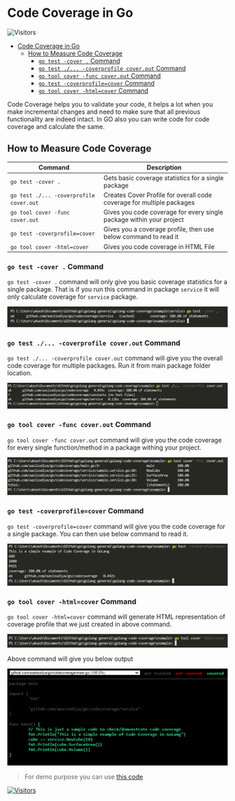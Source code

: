 # Code Coverage in Go

![Visitors](https://api.visitorbadge.io/api/visitors?path=aasisodiya.go.golang-general.code-coverage&labelColor=%23ffa500&countColor=%23263759&labelStyle=upper)

- [Code Coverage in Go](#code-coverage-in-go)
  - [How to Measure Code Coverage](#how-to-measure-code-coverage)
    - [`go test -cover .` Command](#go-test--cover--command)
    - [`go test ./... -coverprofile cover.out` Command](#go-test---coverprofile-coverout-command)
    - [`go tool cover -func cover.out` Command](#go-tool-cover--func-coverout-command)
    - [`go test -coverprofile=cover` Command](#go-test--coverprofilecover-command)
    - [`go tool cover -html=cover` Command](#go-tool-cover--htmlcover-command)

Code Coverage helps you to validate your code, it helps a lot when you make incremental changes and need to make sure that all previous functionality are indeed intact. In GO also you can write code for code coverage and calculate the same.

## How to Measure Code Coverage

| Command                                 | Description                                                           |
| --------------------------------------- | --------------------------------------------------------------------- |
| `go test -cover .`                      | Gets basic coverage statistics for a single package                   |
| `go test ./... -coverprofile cover.out` | Creates Cover Profile for overall code coverage for multiple packages |
| `go tool cover -func cover.out`         | Gives you code coverage for every single package within your project  |
| `go test -coverprofile=cover`           | Gives you a coverage profile, then use below command to read it       |
| `go tool cover -html=cover`             | Gives you code coverage in HTML File                                  |

### `go test -cover .` Command

`go test -cover .` command will only give you basic coverage statistics for a single package. That is if you run this command in package `service` it will only calculate coverage for `service` package.

![Sample Output](./img/go-test-cover.png)

### `go test ./... -coverprofile cover.out` Command

`go test ./... -coverprofile cover.out` command will give you the overall code coverage for multiple packages. Run it from main package folder location.

![Sample Output](./img/go-test-coverprofile.png)

### `go tool cover -func cover.out` Command

`go tool cover -func cover.out` command will give you the code coverage for every single function/method in a package withing your project.

![Sample Output](./img/go-tool-cover.png)

### `go test -coverprofile=cover` Command

`go test -coverprofile=cover` command will give you the code coverage for a single package. You can then use below command to read it.

![Sample Output](./img/go-test-coverprofile-single.png)

### `go tool cover -html=cover` Command

`go tool cover -html=cover` command will generate HTML representation of coverage profile that we just created in above command.

![Sample Output](./img/go-tool-cover-html.png)

Above command will give you below output

![Sample Output](./img/go-tool-cover-html-output.png)

> For demo purpose you can use [this code](https://github.com/aasisodiya/go/tree/master/golang-general/golang-code-coverage/example)

[![Visitors](https://api.visitorbadge.io/api/visitors?path=aasisodiya.go&label=aasisodiya/go&labelColor=%23ffa500&countColor=%23263759&labelStyle=upper)](https://visitorbadge.io/status?path=aasisodiya.go)
